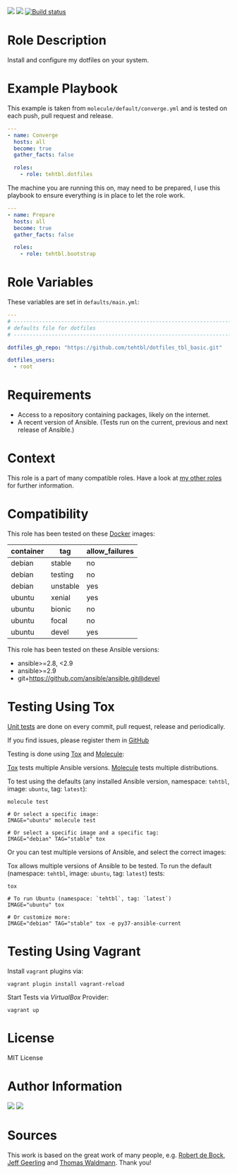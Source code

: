 <!-- get id via: ansible-galaxy info tehtbl.dotfiles | grep -i "id:" -->
<a href="https://galaxy.ansible.com/tehtbl/dotfiles"><img src="https://img.shields.io/ansible/role/45814"/></a> <a href="https://galaxy.ansible.com/tehtbl/dotfiles"><img src="https://img.shields.io/ansible/quality/45814"/></a> <a href="https://travis-ci.org/tehtbl/ansible-role-dotfiles"><img src="https://travis-ci.org/tehtbl/ansible-role-dotfiles.svg?branch=master" alt="Build status"/></a>

Role Description
================

Install and configure my dotfiles on your system.

Example Playbook
================

This example is taken from `molecule/default/converge.yml` and is tested on each push, pull request and release.

```yaml
---
- name: Converge
  hosts: all
  become: true
  gather_facts: false

  roles:
    - role: tehtbl.dotfiles

```

The machine you are running this on, may need to be prepared, I use this playbook to ensure everything is in place to let the role work.

```yaml
---
- name: Prepare
  hosts: all
  become: true
  gather_facts: false

  roles:
    - role: tehtbl.bootstrap

```

Role Variables
==============

These variables are set in `defaults/main.yml`:

```yaml
---
# ------------------------------------------------------------------------
# defaults file for dotfiles
# ------------------------------------------------------------------------

dotfiles_gh_repo: "https://github.com/tehtbl/dotfiles_tbl_basic.git"

dotfiles_users:
  - root

```

Requirements
============

- Access to a repository containing packages, likely on the internet.
- A recent version of Ansible. (Tests run on the current, previous and next release of Ansible.)

Context
=======

This role is a part of many compatible roles. Have a look at [my other roles](https://github.com/tehtbl?utf8=%E2%9C%93&tab=repositories&q=ansible-role-&type=&language=) for further information.

Compatibility
=============

This role has been tested on these [Docker](https://hub.docker.com/) images:

|container|tag|allow_failures|
|---------|---|--------------|
|debian|stable|no|
|debian|testing|no|
|debian|unstable|yes|
|ubuntu|xenial|yes|
|ubuntu|bionic|no|
|ubuntu|focal|no|
|ubuntu|devel|yes|

This role has been tested on these Ansible versions:

- ansible>=2.8, <2.9
- ansible>=2.9
- git+https://github.com/ansible/ansible.git@devel

Testing Using Tox
=================

[Unit tests](https://travis-ci.org/tehtbl/ansible-role-dotfiles) are done on every commit, pull request, release and periodically.

If you find issues, please register them in [GitHub](https://github.com/tehtbl/ansible-role-dotfiles/issues)

Testing is done using [Tox](https://tox.readthedocs.io/en/latest/) and [Molecule](https://github.com/ansible/molecule):

[Tox](https://tox.readthedocs.io/en/latest/) tests multiple Ansible versions. [Molecule](https://github.com/ansible/molecule) tests multiple distributions.

To test using the defaults (any installed Ansible version, namespace: `tehtbl`, image: `ubuntu`, tag: `latest`):

```
molecule test

# Or select a specific image:
IMAGE="ubuntu" molecule test

# Or select a specific image and a specific tag:
IMAGE="debian" TAG="stable" tox
```

Or you can test multiple versions of Ansible, and select the correct images:

Tox allows multiple versions of Ansible to be tested. To run the default (namespace: `tehtbl`, image: `ubuntu`, tag: `latest`) tests:

```
tox

# To run Ubuntu (namespace: `tehtbl`, tag: `latest`)
IMAGE="ubuntu" tox

# Or customize more:
IMAGE="debian" TAG="stable" tox -e py37-ansible-current
```

Testing Using Vagrant
=====================

Install `vagrant` plugins via:
```
vagrant plugin install vagrant-reload
```

Start Tests via *VirtualBox* Provider:
```
vagrant up
```

License
=======

MIT License

Author Information
==================

<a href="https://github.com/tehtbl"><img src="https://img.shields.io/badge/GitHub-tehtbl-blue/?style=flat&logo=github" /></a> <a href="https://twitter.com/tehtbl"><img src="https://img.shields.io/badge/Twitter-tehtbl-blue/?style=flat&logo=twitter" /></a>

Sources
=======

This work is based on the great work of many people, e.g. [Robert de Bock](https://github.com/robertdebock), [Jeff Geerling](https://github.com/geerlingguy) and [Thomas Waldmann](https://github.com/ThomasWaldmann). Thank you!
